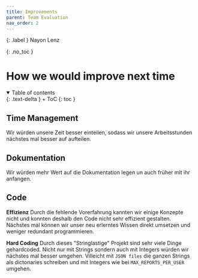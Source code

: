 ```yaml
---
title: Improvements
parent: Team Evaluation
nav_order: 2
---
```


{: .label }
Nayon Lenz

{: .no_toc }
# How we would improve next time

<details open markdown="block">
{: .text-delta }
<summary>Table of contents</summary>
+ ToC
{: toc }
</details>

## Time Management
Wir würden unsere Zeit besser einteilen, sodass wir unsere Arbeitsstunden nächstes mal besser auf aufteilen.

## Dokumentation
Wir würden mehr Wert auf die Dokumentation legen un auch früher mit ihr anfangen.

## Code
**Effizienz**
Durch die fehlende Vorerfahrung kannten wir einige Konzepte nicht und konnten deshalb den Code nicht sehr effizient gestalten. Nächstes mal können wir unser neu erlerntes Wissen direkt umsetzen und weniger redundant programmieren.

**Hard Coding**
Durch dieses "Stringlastige" Projekt sind sehr viele Dinge gehardcoded. Nicht nur mit Strings sondern auch mit Integers würden wir nächstes mal besser umgehen. Villeicht mit ``JSON files`` die ganzen Strings als dictonaries schreiben und mit Integers wie bei ``MAX_REPORTS_PER_USER`` umgehen.

